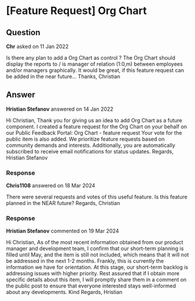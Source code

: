 # [Feature Request] Org Chart

## Question

**Chr** asked on 11 Jan 2022

Is there any plan to add a Org Chart as control ? The Org Chart should display the reports to / is manager of relation (1:0,m) between employees and/or managers graphically. It would be great, if this feature request can be added in the near future... Thanks, Christian

## Answer

**Hristian Stefanov** answered on 14 Jan 2022

Hi Christian, Thank you for giving us an idea to add Org Chart as a future component. I created a feature request for the Org Chart on your behalf on our Public Feedback Portal: Org Chart - feature request Your vote for the public item is also added. We prioritize feature requests based on community demands and interests. Additionally, you are automatically subscribed to receive email notifications for status updates. Regards, Hristian Stefanov

### Response

**Chris1108** answered on 18 Mar 2024

There were several requests and votes of this useful feature. Is this feature planned in the NEAR future? Regards, Christian

### Response

**Hristian Stefanov** commented on 19 Mar 2024

Hi Christian, As of the most recent information obtained from our product manager and development team, I confirm that our short-term planning is filled until May, and the item is still not included, which means that it will not be addressed in the next 1-2 months. Frankly, this is currently the information we have for orientation. At this stage, our short-term backlog is addressing issues with higher priority. Rest assured that if I obtain more specific details about this item, I will promptly share them in a comment on the public post to ensure that everyone interested stays well-informed about any developments. Kind Regards, Hristian
